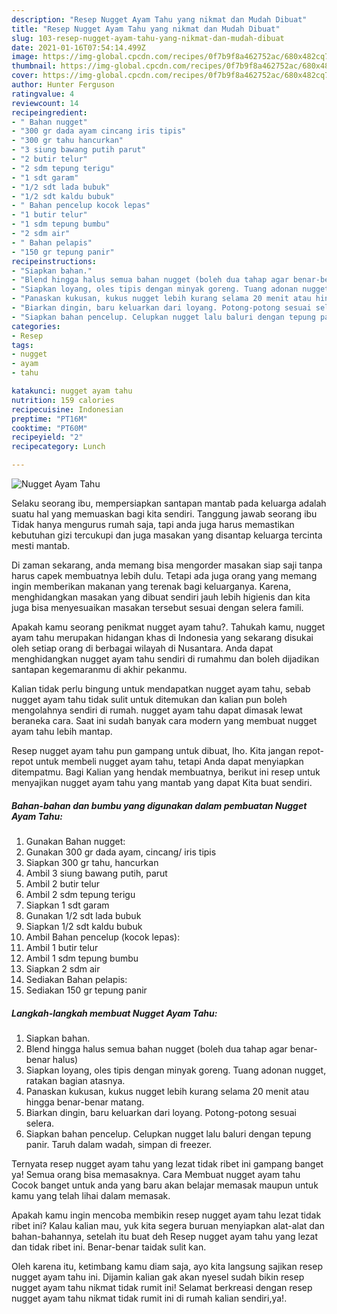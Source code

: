 ```yaml
---
description: "Resep Nugget Ayam Tahu yang nikmat dan Mudah Dibuat"
title: "Resep Nugget Ayam Tahu yang nikmat dan Mudah Dibuat"
slug: 103-resep-nugget-ayam-tahu-yang-nikmat-dan-mudah-dibuat
date: 2021-01-16T07:54:14.499Z
image: https://img-global.cpcdn.com/recipes/0f7b9f8a462752ac/680x482cq70/nugget-ayam-tahu-foto-resep-utama.jpg
thumbnail: https://img-global.cpcdn.com/recipes/0f7b9f8a462752ac/680x482cq70/nugget-ayam-tahu-foto-resep-utama.jpg
cover: https://img-global.cpcdn.com/recipes/0f7b9f8a462752ac/680x482cq70/nugget-ayam-tahu-foto-resep-utama.jpg
author: Hunter Ferguson
ratingvalue: 4
reviewcount: 14
recipeingredient:
- " Bahan nugget"
- "300 gr dada ayam cincang iris tipis"
- "300 gr tahu hancurkan"
- "3 siung bawang putih parut"
- "2 butir telur"
- "2 sdm tepung terigu"
- "1 sdt garam"
- "1/2 sdt lada bubuk"
- "1/2 sdt kaldu bubuk"
- " Bahan pencelup kocok lepas"
- "1 butir telur"
- "1 sdm tepung bumbu"
- "2 sdm air"
- " Bahan pelapis"
- "150 gr tepung panir"
recipeinstructions:
- "Siapkan bahan."
- "Blend hingga halus semua bahan nugget (boleh dua tahap agar benar-benar halus)"
- "Siapkan loyang, oles tipis dengan minyak goreng. Tuang adonan nugget, ratakan bagian atasnya."
- "Panaskan kukusan, kukus nugget lebih kurang selama 20 menit atau hingga benar-benar matang."
- "Biarkan dingin, baru keluarkan dari loyang. Potong-potong sesuai selera."
- "Siapkan bahan pencelup. Celupkan nugget lalu baluri dengan tepung panir. Taruh dalam wadah, simpan di freezer."
categories:
- Resep
tags:
- nugget
- ayam
- tahu

katakunci: nugget ayam tahu 
nutrition: 159 calories
recipecuisine: Indonesian
preptime: "PT16M"
cooktime: "PT60M"
recipeyield: "2"
recipecategory: Lunch

---
```



![Nugget Ayam Tahu](https://img-global.cpcdn.com/recipes/0f7b9f8a462752ac/680x482cq70/nugget-ayam-tahu-foto-resep-utama.jpg)

Selaku seorang ibu, mempersiapkan santapan mantab pada keluarga adalah suatu hal yang memuaskan bagi kita sendiri. Tanggung jawab seorang ibu Tidak hanya mengurus rumah saja, tapi anda juga harus memastikan kebutuhan gizi tercukupi dan juga masakan yang disantap keluarga tercinta mesti mantab.

Di zaman  sekarang, anda memang bisa mengorder masakan siap saji tanpa harus capek membuatnya lebih dulu. Tetapi ada juga orang yang memang ingin memberikan makanan yang terenak bagi keluarganya. Karena, menghidangkan masakan yang dibuat sendiri jauh lebih higienis dan kita juga bisa menyesuaikan masakan tersebut sesuai dengan selera famili. 



Apakah kamu seorang penikmat nugget ayam tahu?. Tahukah kamu, nugget ayam tahu merupakan hidangan khas di Indonesia yang sekarang disukai oleh setiap orang di berbagai wilayah di Nusantara. Anda dapat menghidangkan nugget ayam tahu sendiri di rumahmu dan boleh dijadikan santapan kegemaranmu di akhir pekanmu.

Kalian tidak perlu bingung untuk mendapatkan nugget ayam tahu, sebab nugget ayam tahu tidak sulit untuk ditemukan dan kalian pun boleh mengolahnya sendiri di rumah. nugget ayam tahu dapat dimasak lewat beraneka cara. Saat ini sudah banyak cara modern yang membuat nugget ayam tahu lebih mantap.

Resep nugget ayam tahu pun gampang untuk dibuat, lho. Kita jangan repot-repot untuk membeli nugget ayam tahu, tetapi Anda dapat menyiapkan ditempatmu. Bagi Kalian yang hendak membuatnya, berikut ini resep untuk menyajikan nugget ayam tahu yang mantab yang dapat Kita buat sendiri.

<!--inarticleads1-->

##### Bahan-bahan dan bumbu yang digunakan dalam pembuatan Nugget Ayam Tahu:

1. Gunakan  Bahan nugget:
1. Gunakan 300 gr dada ayam, cincang/ iris tipis
1. Siapkan 300 gr tahu, hancurkan
1. Ambil 3 siung bawang putih, parut
1. Ambil 2 butir telur
1. Ambil 2 sdm tepung terigu
1. Siapkan 1 sdt garam
1. Gunakan 1/2 sdt lada bubuk
1. Siapkan 1/2 sdt kaldu bubuk
1. Ambil  Bahan pencelup (kocok lepas):
1. Ambil 1 butir telur
1. Ambil 1 sdm tepung bumbu
1. Siapkan 2 sdm air
1. Sediakan  Bahan pelapis:
1. Sediakan 150 gr tepung panir




<!--inarticleads2-->

##### Langkah-langkah membuat Nugget Ayam Tahu:

1. Siapkan bahan.
1. Blend hingga halus semua bahan nugget (boleh dua tahap agar benar-benar halus)
1. Siapkan loyang, oles tipis dengan minyak goreng. Tuang adonan nugget, ratakan bagian atasnya.
1. Panaskan kukusan, kukus nugget lebih kurang selama 20 menit atau hingga benar-benar matang.
1. Biarkan dingin, baru keluarkan dari loyang. Potong-potong sesuai selera.
1. Siapkan bahan pencelup. Celupkan nugget lalu baluri dengan tepung panir. Taruh dalam wadah, simpan di freezer.




Ternyata resep nugget ayam tahu yang lezat tidak ribet ini gampang banget ya! Semua orang bisa memasaknya. Cara Membuat nugget ayam tahu Cocok banget untuk anda yang baru akan belajar memasak maupun untuk kamu yang telah lihai dalam memasak.

Apakah kamu ingin mencoba membikin resep nugget ayam tahu lezat tidak ribet ini? Kalau kalian mau, yuk kita segera buruan menyiapkan alat-alat dan bahan-bahannya, setelah itu buat deh Resep nugget ayam tahu yang lezat dan tidak ribet ini. Benar-benar taidak sulit kan. 

Oleh karena itu, ketimbang kamu diam saja, ayo kita langsung sajikan resep nugget ayam tahu ini. Dijamin kalian gak akan nyesel sudah bikin resep nugget ayam tahu nikmat tidak rumit ini! Selamat berkreasi dengan resep nugget ayam tahu nikmat tidak rumit ini di rumah kalian sendiri,ya!.

